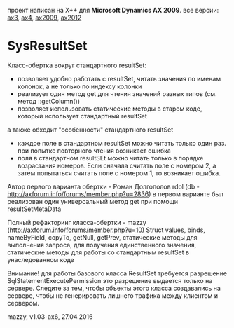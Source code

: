 проект написан на X++ для **Microsoft Dynamics AX 2009**. все версии: [ax3](../../tree/ax3/), [ax4](../../tree/ax4/), [ax2009](../../tree/ax2009/), [ax2012](../../tree/ax2012/)

SysResultSet
======

Класс-обертка вокруг стандартного resultSet:
* позволяет удобно работать с resultSet, читать значения по именам колонок, а не только по индексу колонки
* реализует один метод get для чтения значений разных типов (см. метод ::getColumn())
* позволяет использовать статические методы в старом коде, который использует стандартный resultSet

а также обходит "особенности" стандартного resultSet
* каждое поле в стандартном resultSet можно читать только один раз. при попытке повторного чтения возникает ошибка
* поля в стандартном resultSEt можно читать только в порядке возрастания номеров.
  Если сначала считать поле с номером 2, а затем попытаться считать поле с номером 1, то возникает ошибка.

Автор первого варианта обертки - Роман Долгополов rdol (db - http://axforum.info/forums/member.php?u=2836)
в первом варианте был реализован один универсальный метод get при помощи resultSetMetaData

Полный рефакторинг класса-обертки - mazzy (http://axforum.info/forums/member.php?u=10)
Struct values, binds, nameByField, copyTo, getNull, getPrev,
статические методы для выполнения запроса, для получения единственного значения,
статические методы для работы со стандартным resultSet в унаследованном коде

Внимание! для работы базового класса ResultSet требуется разрешение SqlStatementExecutePermission
это разрешение выдается только на сервере.
Следите за тем, чтобы объекты этого класса создавались на сервере, чтобы не генерировать лишнего трафика между клиентом и сервером.

mazzy, v1.03-ax6, 27.04.2016
